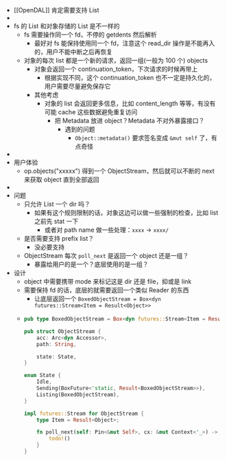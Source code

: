 - [[OpenDAL]] 肯定需要支持 List
-
- fs 的 List 和对象存储的 List 是不一样的
	- fs 需要操作同一个 fd，不停的 getdents 然后解析
		- 最好对 fs 能保持使用同一个 fd，注意这个 read_dir 操作是不能再入的，用户不能中断之后再恢复
	- 对象的每次 list 都是一个新的请求，返回一组(一般为 100 个) objects
		- 对象会返回一个 continuation_token，下次请求的时候再带上
			- 根据实现不同，这个 continuation_token 也不一定是持久化的，用户需要尽量避免保存它
		- 其他考虑
			- 对象的 list 会返回更多信息，比如 content_length 等等，有没有可能 cache 这些数据避免重复访问
				- 把 Metadata 放进 object？Metadata 不对外暴露接口？
					- 遇到的问题
						- `Object::metadata()` 要求签名变成 `&mut self` 了，有点奇怪
-
- 用户体验
	- op.objects("xxxxx") 得到一个 ObjectStream，然后就可以不断的 next 来获取 object 直到全部返回
-
- 问题
	- 只允许 List 一个 dir 吗？
		- 如果有这个规则限制的话，对象这边可以做一些强制的检查，比如 list 之前先 stat 一下
			- 或者对 path name 做一些处理：`xxxx` -> `xxxx/`
	- 是否需要支持 prefix list？
		- 没必要支持
	- ObjectStream 每次 `poll_next` 是返回一个 object 还是一组？
		- 暴露给用户的是一个？底层使用的是一组？
- 设计
	- object 中需要携带 mode 来标记这是 dir 还是 file，抑或是 link
	- 需要保持 fd 的话，底层的就需要返回一个类似 Reader 的东西
		- 让底层返回一个 `BoxedObjectStream = Box<dyn futures::Stream<Item = Result<Object>>`
	- ```rust
	  pub type BoxedObjectStream = Box<dyn futures::Stream<Item = Result<Object>>>;
	  
	  pub struct ObjectStream {
	      acc: Arc<dyn Accessor>,
	      path: String,
	  
	      state: State,
	  }
	  
	  enum State {
	      Idle,
	      Sending(BoxFuture<'static, Result<BoxedObjectStream>>),
	      Listing(BoxedObjectStream),
	  }
	  
	  impl futures::Stream for ObjectStream {
	      type Item = Result<Object>;
	  
	      fn poll_next(self: Pin<&mut Self>, cx: &mut Context<'_>) -> Poll<Option<Self::Item>> {
	          todo!()
	      }
	  }
	  
	  ```